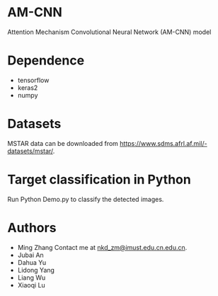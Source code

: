 # AM-CNN
Attention Mechanism Convolutional Neural Network (AM-CNN) model
# Dependence
+ tensorflow
+ keras2
+ numpy
# Datasets
MSTAR data can be downloaded from https://www.sdms.afrl.af.mil/-datasets/mstar/.
# Target classification in Python
Run Python Demo.py to classify the detected images. 
# Authors
+ Ming Zhang Contact me at nkd_zm@imust.edu.cn.edu.cn.
+ Jubai An
+ Dahua Yu
+ Lidong Yang
+ Liang Wu
+ Xiaoqi Lu
